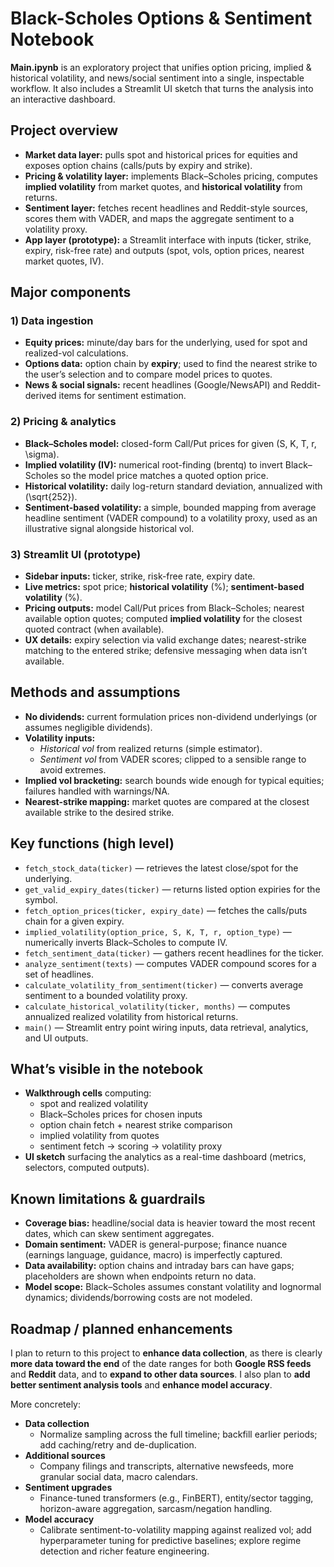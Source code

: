 # Black-Scholes Options & Sentiment Notebook

**Main.ipynb** is an exploratory project that unifies option pricing, implied & historical volatility, and news/social sentiment into a single, inspectable workflow. It also includes a Streamlit UI sketch that turns the analysis into an interactive dashboard.

## Project overview

- **Market data layer:** pulls spot and historical prices for equities and exposes option chains (calls/puts by expiry and strike).
- **Pricing & volatility layer:** implements Black–Scholes pricing, computes **implied volatility** from market quotes, and **historical volatility** from returns.
- **Sentiment layer:** fetches recent headlines and Reddit-style sources, scores them with VADER, and maps the aggregate sentiment to a volatility proxy.
- **App layer (prototype):** a Streamlit interface with inputs (ticker, strike, expiry, risk-free rate) and outputs (spot, vols, option prices, nearest market quotes, IV).

## Major components

### 1) Data ingestion
- **Equity prices:** minute/day bars for the underlying, used for spot and realized-vol calculations.
- **Options data:** option chain by **expiry**; used to find the nearest strike to the user’s selection and to compare model prices to quotes.
- **News & social signals:** recent headlines (Google/NewsAPI) and Reddit-derived items for sentiment estimation.

### 2) Pricing & analytics
- **Black–Scholes model:** closed-form Call/Put prices for given \(S, K, T, r, \sigma\).
- **Implied volatility (IV):** numerical root-finding (brentq) to invert Black–Scholes so the model price matches a quoted option price.
- **Historical volatility:** daily log-return standard deviation, annualized with \(\sqrt{252}\).
- **Sentiment-based volatility:** a simple, bounded mapping from average headline sentiment (VADER compound) to a volatility proxy, used as an illustrative signal alongside historical vol.

### 3) Streamlit UI (prototype)
- **Sidebar inputs:** ticker, strike, risk-free rate, expiry date.
- **Live metrics:** spot price; **historical volatility** (%); **sentiment-based volatility** (%).
- **Pricing outputs:** model Call/Put prices from Black–Scholes; nearest available option quotes; computed **implied volatility** for the closest quoted contract (when available).
- **UX details:** expiry selection via valid exchange dates; nearest-strike matching to the entered strike; defensive messaging when data isn’t available.

## Methods and assumptions

- **No dividends:** current formulation prices non-dividend underlyings (or assumes negligible dividends).
- **Volatility inputs:** 
  - *Historical vol* from realized returns (simple estimator).
  - *Sentiment vol* from VADER scores; clipped to a sensible range to avoid extremes.
- **Implied vol bracketing:** search bounds wide enough for typical equities; failures handled with warnings/NA.
- **Nearest-strike mapping:** market quotes are compared at the closest available strike to the desired strike.

## Key functions (high level)

- `fetch_stock_data(ticker)` — retrieves the latest close/spot for the underlying.
- `get_valid_expiry_dates(ticker)` — returns listed option expiries for the symbol.
- `fetch_option_prices(ticker, expiry_date)` — fetches the calls/puts chain for a given expiry.
- `implied_volatility(option_price, S, K, T, r, option_type)` — numerically inverts Black–Scholes to compute IV.
- `fetch_sentiment_data(ticker)` — gathers recent headlines for the ticker.
- `analyze_sentiment(texts)` — computes VADER compound scores for a set of headlines.
- `calculate_volatility_from_sentiment(ticker)` — converts average sentiment to a bounded volatility proxy.
- `calculate_historical_volatility(ticker, months)` — computes annualized realized volatility from historical returns.
- `main()` — Streamlit entry point wiring inputs, data retrieval, analytics, and UI outputs.

## What’s visible in the notebook

- **Walkthrough cells** computing:
  - spot and realized volatility
  - Black–Scholes prices for chosen inputs
  - option chain fetch + nearest strike comparison
  - implied volatility from quotes
  - sentiment fetch → scoring → volatility proxy
- **UI sketch** surfacing the analytics as a real-time dashboard (metrics, selectors, computed outputs).

## Known limitations & guardrails

- **Coverage bias:** headline/social data is heavier toward the most recent dates, which can skew sentiment aggregates.
- **Domain sentiment:** VADER is general-purpose; finance nuance (earnings language, guidance, macro) is imperfectly captured.
- **Data availability:** option chains and intraday bars can have gaps; placeholders are shown when endpoints return no data.
- **Model scope:** Black–Scholes assumes constant volatility and lognormal dynamics; dividends/borrowing costs are not modeled.

## Roadmap / planned enhancements

I plan to return to this project to **enhance data collection**, as there is clearly **more data toward the end** of the date ranges for both **Google RSS feeds** and **Reddit** data, and to **expand to other data sources**. I also plan to **add better sentiment analysis tools** and **enhance model accuracy**.

More concretely:
- **Data collection**
  - Normalize sampling across the full timeline; backfill earlier periods; add caching/retry and de-duplication.
- **Additional sources**
  - Company filings and transcripts, alternative newsfeeds, more granular social data, macro calendars.
- **Sentiment upgrades**
  - Finance-tuned transformers (e.g., FinBERT), entity/sector tagging, horizon-aware aggregation, sarcasm/negation handling.
- **Model accuracy**
  - Calibrate sentiment-to-volatility mapping against realized vol; add hyperparameter tuning for predictive baselines; explore regime detection and richer feature engineering.
